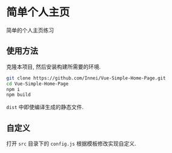 # 简单个人主页

简单的个人主页练习

## 使用方法

克隆本项目, 然后安装构建所需要的环境.

```bash
git clone https://github.com/Innei/Vue-Simple-Home-Page.git
cd Vue-Simple-Home-Page
npm i
npm build
```

`dist` 中即使编译生成的静态文件.

## 自定义

打开 `src` 目录下的 `config.js` 根据模板修改实现自定义.
